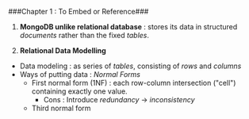 ###Chapter 1 : To Embed or Reference###

1. <strong>MongoDB unlike relational database</strong> : stores its data in structured <em>documents</em> rather than the 
 fixed <em>tables</em>.

2. <strong>Relational Data Modelling</strong>
 * Data modeling : as series of <em>tables</em>, consisting of <em>rows</em> and <em>columns</em>
 * Ways of putting data : <em>Normal Forms</em>
   * First normal form (1NF) : each row-column intersection ("cell") containing exactly one value.
     * Cons : Introduce <em>redundancy</em> -> <em>inconsistency</em>
   * Third normal form 





